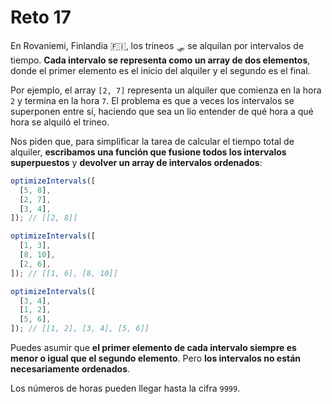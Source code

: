 # Reto 17

En Rovaniemi, Finlandia 🇫🇮, los trineos 🛷 se alquilan por intervalos de tiempo. **Cada intervalo se representa como un array de dos elementos**, donde el primer elemento es el inicio del alquiler y el segundo es el final.

Por ejemplo, el array `[2, 7]` representa un alquiler que comienza en la hora `2` y termina en la hora `7`. El problema es que a veces los intervalos se superponen entre sí, haciendo que sea un lío entender de qué hora a qué hora se alquiló el trineo.

Nos piden que, para simplificar la tarea de calcular el tiempo total de alquiler, **escribamos una función que fusione todos los intervalos superpuestos** y **devolver un array de intervalos ordenados**:

```js
optimizeIntervals([
  [5, 8],
  [2, 7],
  [3, 4],
]); // [[2, 8]]

optimizeIntervals([
  [1, 3],
  [8, 10],
  [2, 6],
]); // [[1, 6], [8, 10]]

optimizeIntervals([
  [3, 4],
  [1, 2],
  [5, 6],
]); // [[1, 2], [3, 4], [5, 6]]
```

Puedes asumir que **el primer elemento de cada intervalo siempre es menor o igual que el segundo elemento**. Pero **los intervalos no están necesariamente ordenados**.

Los números de horas pueden llegar hasta la cifra `9999`.
